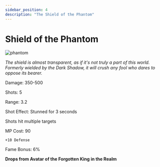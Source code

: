```yaml
---
sidebar_position: 4
description: "The Shield of the Phantom"
---
```


# Shield of the Phantom

![phantom](https://vwiki.valorserver.com/api/item/picture/shield%20of%20the%20phantom)

<i>The shield is almost transparent, as if it's not truly a part of this world. Formerly wielded by the Dark Shadow, it will crush any fool who dares to oppose its bearer.</i>

Damage: 350-500

Shots: 5

Range: 3.2

Shot Effect: Stunned for 3 seconds

Shots hit multiple targets

MP Cost: 90

    +10 Defense

Fame Bonus: 6%

**Drops from Avatar of the Forgotten King in the Realm**
